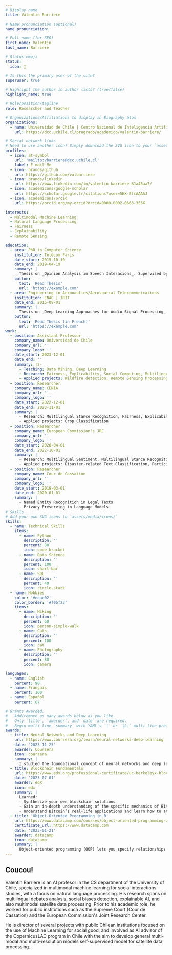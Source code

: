 ```yaml
---
# Display name
title: Valentin Barriere

# Name pronunciation (optional)
name_pronunciation:

# Full name (for SEO)
first_name: Valentin
last_name: Barriere

# Status emoji
status:
  icon: 🦥

# Is this the primary user of the site?
superuser: true

# Highlight the author in author lists? (true/false)
highlight_name: true

# Role/position/tagline
role: Researcher and Teacher

# Organizations/Affiliations to display in Biography blox
organizations:
  - name: Universidad de Chile | Centro Nacional de Inteligencia Artificial
    url: https://dcc.uchile.cl/pregrado/academico/valentin-barriere/

# Social network links
# Need to use another icon? Simply download the SVG icon to your `assets/media/icons/` folder.
profiles:
  - icon: at-symbol
    url: 'mailto:vbarriere@dcc.uchile.cl'
    label: E-mail Me
  - icon: brands/github
    url: https://github.com/valbarriere
  - icon: brands/linkedin
    url: https://www.linkedin.com/in/valentin-barriere-81a45aa7/
  - icon: academicons/google-scholar
    url: https://scholar.google.fr/citations?user=5HX-EfcAAAAJ
  - icon: academicons/orcid
    url: https://orcid.org/my-orcid?orcid=0000-0002-0663-355X

interests:
  - Multimodal Machine Learning
  - Natural Language Processing
  - Fairness
  - Explainability
  - Remote Sensing

education:
  - area: PhD in Computer Science
    institution: Télécom Paris
    date_start: 2015-10-10
    date_end: 2019-04-19
    summary: |
      Thesis on _Opinion Analysis in Speech Interacions_. Supervised by [Chloé Clavel](https://scholar.google.fr/citations?user=TAZbfksAAAAJ&hl=fr&oi=ao).
    button:
      text: 'Read Thesis'
      url: 'https://example.com'
  - area: Engineering in Aeronautics/Aerospatial Telecommunications
    institution: ENAC | IRIT
    date_end: 2015-09-01
    summary: |
      Thesis on _Deep Learning Approaches for Audio Signal Processing_. Supervised by [Thomas Pellegrini](https://scholar.google.fr/citations?user=5FvYex4AAAAJ&hl=fr&oi=ao).
    button:
      text: 'Read Thesis (in French)'
      url: 'https://example.com'
work:
  - position: Assistant Professor
    company_name: Universidad de Chile
    company_url: ''
    company_logo: ''
    date_start: 2023-12-01
    date_end: ''
    summary: |2-
      - Teaching: Data Mining, Deep Learning
      - Research: Fairness, Explicability, Social Computing, Multilingual Stance Recognition
      - Applied projects: Wildfire detection, Remote Sensing Processing
  - position: Researcher
    company_name: CENIA
    company_url: ''
    company_logo: ''
    date_start: 2022-12-01
    date_end: 2023-11-01
    summary: |
      - Research: Multilingual Stance Recognition, Fairness, Explicability
      - Applied projects: Crop Classification
  - position: Researcher
    company_name: European Commission's JRC
    company_url: ''
    company_logo: ''
    date_start: 2020-04-01
    date_end: 2022-10-01
    summary: |
      - Research: Multilingual Sentiment, Multilingual Stance Recognition, 
      - Applied projects: Disaster-related Text Classification, Participatory Democracy Platform
  - position: Researcher
    company_name: Cour de Cassation
    company_url: ''
    company_logo: ''
    date_start: 2019-03-01
    date_end: 2020-01-01
    summary: |
      - Named Entity Recognition in Legal Texts
      - Privacy Preserving in Language Models
# Skills
# Add your own SVG icons to `assets/media/icons/`
skills:
  - name: Technical Skills
    items:
      - name: Python
        description: ''
        percent: 80
        icon: code-bracket
      - name: Data Science
        description: ''
        percent: 100
        icon: chart-bar
      - name: SQL
        description: ''
        percent: 40
        icon: circle-stack
  - name: Hobbies
    color: '#eeac02'
    color_border: '#f0bf23'
    items:
      - name: Hiking
        description: ''
        percent: 60
        icon: person-simple-walk
      - name: Cats
        description: ''
        percent: 100
        icon: cat
      - name: Photography
        description: ''
        percent: 80
        icon: camera

languages:
  - name: English
    percent: 90
  - name: Français
    percent: 100
  - name: Español
    percent: 67

# Grants Awarded.
#   Add/remove as many awards below as you like.
#   Only `title`, `awarder`, and `date` are required.
#   Begin multi-line `summary` with YAML's `|` or `|2-` multi-line prefix and indent 2 spaces below.
awards:
  - title: Neural Networks and Deep Learning
    url: https://www.coursera.org/learn/neural-networks-deep-learning
    date: '2023-11-25'
    awarder: Coursera
    icon: coursera
    summary: |
      I studied the foundational concept of neural networks and deep learning. By the end, I was familiar with the significant technological trends driving the rise of deep learning; build, train, and apply fully connected deep neural networks; implement efficient (vectorized) neural networks; identify key parameters in a neural network’s architecture; and apply deep learning to your own applications.
  - title: Blockchain Fundamentals
    url: https://www.edx.org/professional-certificate/uc-berkeleyx-blockchain-fundamentals
    date: '2023-07-01'
    awarder: edX
    icon: edx
    summary: |
      Learned:
      - Synthesize your own blockchain solutions
      - Gain an in-depth understanding of the specific mechanics of Bitcoin
      - Understand Bitcoin’s real-life applications and learn how to attack and destroy Bitcoin, Ethereum, smart contracts and Dapps, and alternatives to Bitcoin’s Proof-of-Work consensus algorithm
  - title: 'Object-Oriented Programming in R'
    url: https://www.datacamp.com/courses/object-oriented-programming-with-s3-and-r6-in-r
    certificate_url: https://www.datacamp.com
    date: '2023-01-21'
    awarder: datacamp
    icon: datacamp
    summary: |
      Object-oriented programming (OOP) lets you specify relationships between functions and the objects that they can act on, helping you manage complexity in your code. This is an intermediate level course, providing an introduction to OOP, using the S3 and R6 systems. S3 is a great day-to-day R programming tool that simplifies some of the functions that you write. R6 is especially useful for industry-specific analyses, working with web APIs, and building GUIs.
---
```


## Coucou!

Valentin Barriere is an AI profesor in the CS department of the University of Chile, specialized in multimodal machine learning for social interactions studies, with a focus on natural language processing. His research spans on multilingual debates analysis, social biases detection, explainable AI, and also multimodal satellite data processing. Prior to his academic role, he worked for public institutions such as the Supreme Court (Cour de Cassation) and the European Commission's Joint Research Center. 

He is director of several projects with public Chilean institutions focused on the use of Machine Learning for social good, and involved as AI advisor of the CopernicusLAC program in Chile with the aim to develop general multi-modal and multi-resolution models self-supervised model for satellite data processing. 